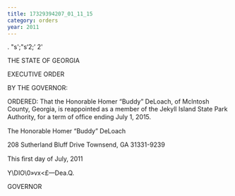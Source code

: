 ```yaml
---
title: 17329394207_01_11_15
category: orders
year: 2011
---
```

 

 . "s';"s‘2;’ 2'

THE STATE OF GEORGIA

EXECUTIVE ORDER

BY THE GOVERNOR:

ORDERED: That the Honorable Homer “Buddy” DeLoach, of Mclntosh
County, Georgia, is reappointed as a member of the Jekyll Island
State Park Authority, for a term of ofﬁce ending July 1, 2015.

The Honorable Homer “Buddy” DeLoach

208 Sutherland Bluff Drive
Townsend, GA 31331-9239

This ﬁrst day of July, 2011

Y\DIO\0»vx<£—Dea.Q.

GOVERNOR

